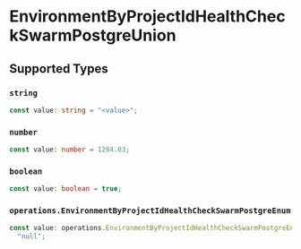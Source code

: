 # EnvironmentByProjectIdHealthCheckSwarmPostgreUnion


## Supported Types

### `string`

```typescript
const value: string = "<value>";
```

### `number`

```typescript
const value: number = 1284.03;
```

### `boolean`

```typescript
const value: boolean = true;
```

### `operations.EnvironmentByProjectIdHealthCheckSwarmPostgreEnum`

```typescript
const value: operations.EnvironmentByProjectIdHealthCheckSwarmPostgreEnum =
  "null";
```

